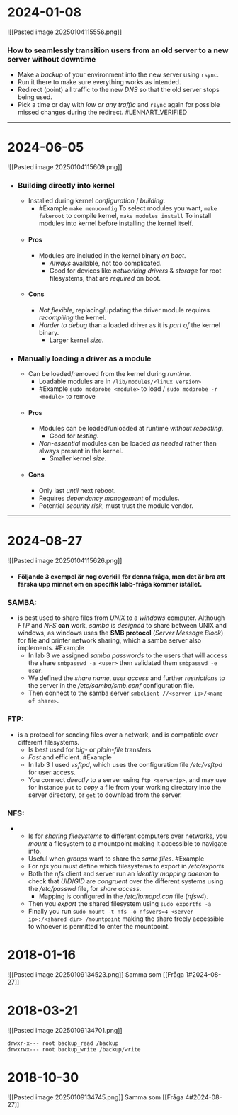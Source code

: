 # 2024-01-08
![[Pasted image 20250104115556.png]]
### How to seamlessly transition users from an old server to a new server without downtime
* Make a *backup* of your environment into the new server using ``rsync``.
* Run it there to make sure everything works as intended.
* Redirect (point) all traffic to the new *DNS* so that the old server stops being used.
* Pick a time or day with *low or any traffic* and ``rsync`` again for possible missed changes during the redirect.
#LENNART_VERIFIED

---
# 2024-06-05
![[Pasted image 20250104115609.png]]

* ### Building directly into kernel
	* Installed during kernel *configuration* / *building*.
		* #Example ``make menuconfig`` To select modules you want, ``make fakeroot`` to compile kernel, ``make modules install`` To install modules into kernel before installing the kernel itself.
	* #### Pros
		* Modules are included in the kernel binary *on boot*.
			* *Always* available, not too complicated.
			* Good for devices like *networking* *drivers* & *storage* for root filesystems, that are *required* on boot.
	* #### Cons
		* *Not* *flexible*, replacing/updating the driver module requires *recompiling* the kernel.
		* *Harder* *to* *debug* than a loaded driver as it is *part* *of* the kernel binary.
			* Larger kernel *size*.
* ### Manually loading a driver as a module
	* Can be loaded/removed from the kernel during *runtime*.
		* Loadable modules are in ``/lib/modules/<linux version>``
		* #Example ``sudo modprobe <module>`` to load / ``sudo modprobe -r <module>`` to remove
	* #### Pros
		* Modules can be loaded/unloaded at runtime *without rebooting*.
			* Good for *testing*.
		* *Non-essential* modules can be loaded *as* *needed* rather than always present in the kernel.
			* Smaller kernel *size*.
	* #### Cons
		* Only last *until* next reboot.
		* Requires *dependency* *management* of modules.
		* Potential *security* *risk*, must trust the module vendor.

---
# 2024-08-27
![[Pasted image 20250104115626.png]]
- #### Följande 3 exempel är nog overkill för denna fråga, men det är bra att färska upp minnet om en specifik labb-fråga kommer istället.

### SAMBA: 
- 
	is best used to share files from *UNIX* to a *windows* computer. Although *FTP* and *NFS* **can** work, *samba* is *designed* to share between UNIX and windows, as windows uses the **SMB** **protocol** (*Server Message Block*) for file and printer network sharing, which a samba server also implements.
	#Example 
	- In lab 3 we assigned *samba* *passwords* to the users that will access the share ``smbpasswd -a <user>`` then validated them ``smbpasswd -e user``.
	- We defined the *share* *name*, *user* *access* and further *restrictions* to the server in the */etc/samba/smb.conf* configuration file.
	- Then connect to the samba server ``smbclient //<server ip>/<name of share>``.

### FTP:
- 
	is a protocol for sending files over a network, and is compatible over different filesystems.
	- Is best used for *big-* or *plain-file* transfers
	- *Fast* and efficient.
  #Example 
	- In lab 3 I used *vsftpd*, which uses the configuration file */etc/vsftpd* for user access.
	- You connect *directly* to a server using ``ftp <serverip>``, and may use for instance ``put`` to *copy* a file from your working directory into the server directory, or ``get`` to download from the server.

### NFS:
- 
	* Is for *sharing* *filesystems* to different computers over networks, you *mount* a filesystem to a mountpoint making it accessible to navigate into.
	- Useful when *groups* want to share the *same* *files*.
	#Example 
	- For *nfs* you must define which filesystems to export in */etc/exports* 
	- Both the *nfs* client and server run an *identity* *mapping* *daemon* to check that *UID*/*GID* are *congruent* over the different systems using the */etc/passwd* file, for *share access*.
		- Mapping is configured in the */etc/ipmapd.con* file (*nfsv4*).
	- Then you *export* the shared filesystem using ``sudo exportfs -a``
	- Finally you run ``sudo mount -t nfs -o nfsvers=4 <server ip>:/<shared dir> /mountpoint`` making the share freely accessible to whoever is permitted to enter the mountpoint.


# 2018-01-16
![[Pasted image 20250109134523.png]]
Samma som [[Fråga 1#2024-08-27]]
# 2018-03-21
![[Pasted image 20250109134701.png]]
```
drwxr-x--- root backup_read /backup 
drwxrwx--- root backup_write /backup/write
```

# 2018-10-30
![[Pasted image 20250109134745.png]]
Samma som [[Fråga 4#2024-08-27]]